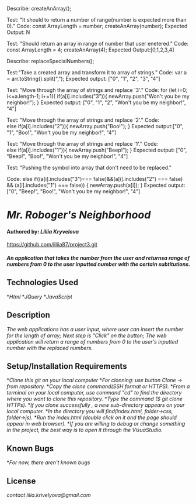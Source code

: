 Describe: createAnArray();

Test: "It should to return a number of range(number is expected more than 0)."
Code: 
const ArrayLength = number;
createAnArray(number);
Expected Output: N


Test: "Should return an array in range of number that user enetered."
Code:
const ArrayLength = 4;
createAnArray(4);
Expected Output:[0,1,2,3,4]

Describe: replaceSpecialNumbers();

Test:"Take a created array and transform it to array of strings."
Code:
var a = arr.toString().split(",");
Expected output: ["0", "1", "2", "3", "4"]

Test: "Move through the array of strings and replace '3'."
Code:
for (let i=0; i<=a.length-1; i+=1){
  if(a[i].includes("3")){
    newArray.push("Won't you be my neighbor!");
  } 
Expected output: ["0", "1", "2", "Won't you be my neighbor!", "4"]

Test: "Move through the array of strings and replace '2'."
Code:  
else if(a[i].includes("2")){
  newArray.push("Boo!");
} 
Expected output:["0", "1", "Boo!", "Won't you be my neighbor!", "4"]

Test: "Move through the array of strings and replace '1'."
Code:    
else if(a[i].includes("1")){
  newArray.push("Beep!");
}
Expected output: ["0", "Beep!", "Boo!", "Won't you be my neighbor!", "4"]

Test: "Pushing the symbol into array that don't need to be replaced."

Code:
else if((a[i].includes("3")=== false)&&(a[i].includes("2") === false) && (a[i].includes("1") === false)) {
  newArray.push(a[i]);
}
Expected output: ["0", "Beep!", "Boo!", "Won't you be my neighbor!", "4"]


# _Mr. Roboger's Neighborhood_

#### Authored by: _**Liliia Kryvelova**_

https://github.com/liliia87/project3.git

#### _An application that takes the number from the user and returnsa range of numbers from 0 to the user inputted number with the certain subtitutions._

## Technologies Used
*_Html_
*_JQuery_
*_JavaScript_

## Description

_The web applications has a user input, where user can insert the number for the length of array;_
_Next step is "Click" on the button;_
_The web application will return a range of numbers from 0 to the user's inputted number with the replaced numbers._

## Setup/Installation Requirements

*_Clone this git on your local computer_
*_For clonning: use button Clone -> from repository._
*_Copy the clone command(SSH format or HTTPS)._
*_From a terminal on your local computer, use command "cd" to find the directory where you want to clone this repository._
*_Type the command ($ git clone HTTPs)._
*_If you clone successfully , a new sub-directory appears on your local computer._
*_In the directory you will find(index.html, folder->css, folder->js)._
*_Run the index.html (double click on it and the page should appear in web browser)._
*_If you are willing to debug or change something in the project, the best way is to open it through the VisuaStudio._


## Known Bugs

*_For now, there aren't known bugs_

## License

_contact lilia.krivelyova@gmail.com_
